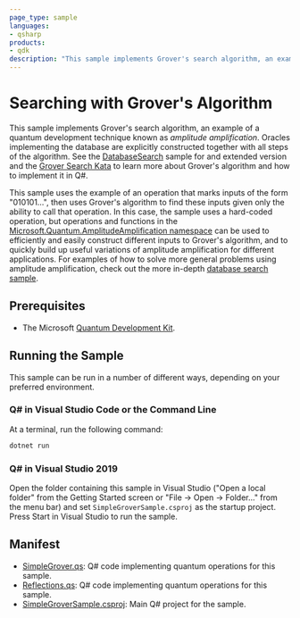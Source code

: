 ```yaml
---
page_type: sample
languages:
- qsharp
products:
- qdk
description: "This sample implements Grover's search algorithm, an example of a quantum development technique known as amplitude amplification."
---
```


# Searching with Grover's Algorithm

This sample implements Grover's search algorithm, an example of a quantum development technique known as _amplitude amplification_.
Oracles implementing the database are explicitly constructed together with all steps of the algorithm.
See the [DatabaseSearch](../database-search/README.md) sample for and extended version and the [Grover Search Kata](https://github.com/microsoft/QuantumKatas/tree/main/GroversAlgorithm) to learn more about Grover's algorithm and how to implement it in Q#.

This sample uses the example of an operation that marks inputs of the form "010101…", then uses Grover's algorithm to find these inputs given only the ability to call that operation.
In this case, the sample uses a hard-coded operation, but operations and functions in the [Microsoft.Quantum.AmplitudeAmplification namespace](https://docs.microsoft.com/qsharp/api/qsharp/microsoft.quantum.amplitudeamplification) can be used to efficiently and easily construct different inputs to Grover's algorithm, and to quickly build up useful variations of amplitude amplification for different applications.
For examples of how to solve more general problems using amplitude amplification, check out the more in-depth [database search sample](https://github.com/microsoft/Quantum/tree/main/samples/algorithms/database-search).

## Prerequisites

- The Microsoft [Quantum Development Kit](https://docs.microsoft.com/azure/quantum/install-overview-qdk/).

## Running the Sample

This sample can be run in a number of different ways, depending on your preferred environment.

### Q# in Visual Studio Code or the Command Line

At a terminal, run the following command:

```powershell
dotnet run
```

### Q# in Visual Studio 2019

Open the folder containing this sample in Visual Studio ("Open a local folder"
from the Getting Started screen or "File → Open → Folder..." from the menu bar)
and set `SimpleGroverSample.csproj` as the startup project.
Press Start in Visual Studio to run the sample.

## Manifest

- [SimpleGrover.qs](https://github.com/microsoft/Quantum/blob/main/samples/algorithms/simple-grover/SimpleGrover.qs): Q# code implementing quantum operations for this sample.
- [Reflections.qs](https://github.com/microsoft/Quantum/blob/main/samples/algorithms/simple-grover/Reflections.qs): Q# code implementing quantum operations for this sample.
- [SimpleGroverSample.csproj](https://github.com/microsoft/Quantum/blob/main/samples/algorithms/simple-grover/SimpleGroverSample.csproj): Main Q# project for the sample.
